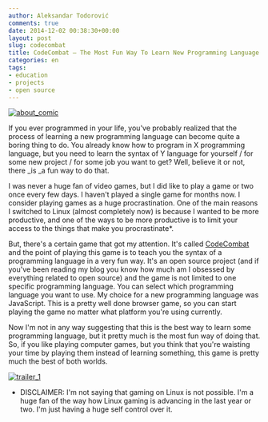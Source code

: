 ```yaml
---
author: Aleksandar Todorović
comments: true
date: 2014-12-02 00:38:30+00:00
layout: post
slug: codecombat
title: CodeCombat – The Most Fun Way To Learn New Programming Language
categories: en
tags:
- education
- projects
- open source
---
```


[![about_comic](https://aleksandartodorovic.files.wordpress.com/2014/12/about_comic.jpg)](https://aleksandartodorovic.files.wordpress.com/2014/12/about_comic.jpg)




If you ever programmed in your life, you've probably realized that the process of learning a new programming language can become quite a boring thing to do. You already know how to program in X programming language, but you need to learn the syntax of Y language for yourself / for some new project / for some job you want to get? Well, believe it or not, there _is _a fun way to do that.




I was never a huge fan of video games, but I did like to play a game or two once every few days. I haven't played a single game for months now. I consider playing games as a huge procrastination. One of the main reasons I switched to Linux (almost completely now) is because I wanted to be more productive, and one of the ways to be more productive is to limit your access to the things that make you procrastinate*.




But, there's a certain game that got my attention. It's called [CodeCombat](http://codecombat.com/) and the point of playing this game is to teach you the syntax of a programming language in a very fun way. It's an open source project (and if you've been reading my blog you know how much am I obsessed by everything related to open source) and the game is not limited to one specific programming language. You can select which programming language you want to use. My choice for a new programming language was JavaScript. This is a pretty well done browser game, so you can start playing the game no matter what platform you're using currently.




Now I'm not in any way suggesting that this is the best way to learn some programming language, but it pretty much is the most fun way of doing that. So, if you like playing computer games, but you think that you're waisting your time by playing them instead of learning something, this game is pretty much the best of both worlds.




[![trailer_1](https://aleksandartodorovic.files.wordpress.com/2014/12/trailer_1.png)](https://aleksandartodorovic.files.wordpress.com/2014/12/trailer_1.png)




* DISCLAIMER: I'm not saying that gaming on Linux is not possible. I'm a huge fan of the way how Linux gaming is advancing in the last year or two. I'm just having a huge self control over it.
